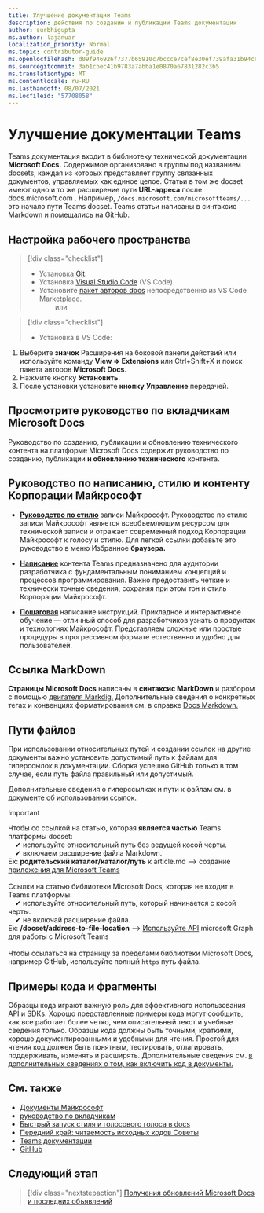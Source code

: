 ```yaml
---
title: Улучшение документации Teams
description: действия по созданию и публикации Teams документации
author: surbhigupta
ms.author: lajanuar
localization_priority: Normal
ms.topic: contributor-guide
ms.openlocfilehash: d09f946926f7377b65910c7bccce7cef8e30ef739afa31b94c83354cffbd7c27
ms.sourcegitcommit: 3ab1cbec41b9783a7abba1e0870a67831282c3b5
ms.translationtype: MT
ms.contentlocale: ru-RU
ms.lasthandoff: 08/07/2021
ms.locfileid: "57708058"
---
```

# <a name="contribute-to-teams-documentation"></a>Улучшение документации Teams

Teams документация входит в библиотеку технической документации **Microsoft Docs.** Содержимое организовано в группы под названием docsets, каждая из которых представляет группу связанных документов, управляемых как единое целое. Статьи в том же docset имеют одно и то же расширение пути **URL-адреса** после docs.microsoft.com . Например, `/docs.microsoft.com/microsoftteams/...` это начало пути Teams docset. Teams статьи написаны в синтаксис Markdown и помещались на GitHub.

## <a name="set-up-your-workspace"></a>Настройка рабочего пространства

> [!div class="checklist"]
>
> * Установка [Git](https://git-scm.com/book/en/v2/Getting-Started-Installing-Git).
> * Установка [Visual Studio Code](https://code.visualstudio.com/) (VS Code).
> * Установите [пакет авторов docs](https://marketplace.visualstudio.com/items?itemName=docsmsft.docs-authoring-pack) непосредственно из VS Code Marketplace.
<br>&emsp;&emsp; или

> [!div class="checklist"]
>
> * Установка в VS Code:

   1. Выберите **значок** Расширения на боковой панели действий или используйте команду **View => Extensions** или Ctrl+Shift+X и поиск пакета авторов **Microsoft Docs**.
   1. Нажмите кнопку **Установить**.
   1. После установки установите **кнопку** **Управление** передачей.

## <a name="review-the-microsoft-docs-contributors-guide"></a>Просмотрите руководство по вкладчикам Microsoft Docs

Руководство по созданию, публикации и обновлению технического контента на платформе Microsoft Docs содержит руководство по созданию, публикации **и обновлению технического** контента. 

## <a name="microsoft-writing-style-and-content-guides"></a>Руководство по написанию, стилю и контенту Корпорации Майкрософт

* **[Руководство по стилю](/style-guide/welcome)** записи Майкрософт. Руководство по стилю записи Майкрософт является всеобъемлющим ресурсом для технической записи и отражает современный подход Корпорации Майкрософт к голосу и стилю. Для легкой ссылки добавьте это руководство в меню Избранное **браузера.**

* **[Написание](/style-guide/developer-content/)** контента Teams предназначено для аудитории разработчика с фундаментальным пониманием концепций и процессов программирования. Важно предоставить четкие и технически точные сведения, сохраняя при этом тон и стиль Корпорации Майкрософт.

* **[Пошаговая](/style-guide/procedures-instructions/writing-step-by-step-instructions)** написание инструкций. Прикладное и интерактивное обучение — отличный способ для разработчиков узнать о продуктах и технологиях Майкрософт. Представляем сложные или простые процедуры в прогрессивном формате естественно и удобно для пользователей.

## <a name="markdown-reference"></a>Ссылка MarkDown

**Страницы Microsoft Docs** написаны в **синтаксис MarkDown** и разбором с помощью [двигателя Markdig.](https://github.com/lunet-io/markdig) Дополнительные сведения о конкретных тегах и конвенциях форматирования см. в справке [Docs Markdown.](/contribute/markdown-reference)

## <a name="file-paths"></a>Пути файлов

При использовании относительных путей и создании ссылок на другие документы важно установить допустимый путь к файлам для гиперссылок в документации. Сборка успешно GitHub только в том случае, если путь файла правильный или допустимый.
 
Дополнительные сведения о гиперссылках и пути к файлам см. в [документе об использовании ссылок.](/contribute/how-to-write-links)

> [!IMPORTANT]
> Чтобы со ссылкой на статью, которая **является частью** Teams платформы docset:<br>
> &emsp;&#x2714; используйте относительный путь без ведущей косой черты.<br>
> &emsp;&#x2714; включаем расширение файла Markdown.<br>
>Ex: **родительский каталог/каталог/путь** к article.md —> создание [приложения для Microsoft Teams](../concepts/building-an-app.md) <br><br>
> Ссылки на статью библиотеки  Microsoft Docs, которая не входит в Teams платформы:<br>
> &emsp;&#x2714; используйте относительный путь, который начинается с косой черты.<br>
> &emsp;&#x2714; не включай расширение файла. <br> Ex: **/docset/address-to-file-location** —> [Используйте API](/graph/api/resources/teams-api-overview) microsoft Graph для работы с Microsoft Teams<br><br>
> Чтобы ссылаться на страницу за пределами библиотеки Microsoft Docs, например GitHub, используйте полный `https` путь файла.<br>

## <a name="code-samples-and-snippets"></a>Примеры кода и фрагменты

Образцы кода играют важную роль для эффективного использования API и SDKs. Хорошо представленные примеры кода могут сообщить, как все работает более четко, чем описательный текст и учебные сведения только. Образцы кода должны быть точными, краткими, хорошо документированными и удобными для чтения. Простой для чтения код должен быть понятным, тестировать, отлагировать, поддерживать, изменять и расширять. Дополнительные сведения см. [в дополнительных сведениях о том, как включить код в документы.](/contribute/code-in-docs)

## <a name="see-also"></a>См. также

* [Документы Майкрософт](/)
* [руководство по вкладчикам](/contribute)
* [Быстрый запуск стиля и голосового голоса в docs](/contribute/style-quick-start)
* [Передний край: читаемость исходных кодов Советы](/archive/msdn-magazine/2014/october/cutting-edge-source-code-readability-tips)
* [Teams документации](/microsoftteams/platform/overview)
* [GitHub](https://github.com/MicrosoftDocs/msteams-docs/tree/master/msteams-platform)


## <a name="next-step"></a>Следующий этап

> [!div class="nextstepaction"]
> [Получения обновлений Microsoft Docs и последних объявлений](/teamblog)
